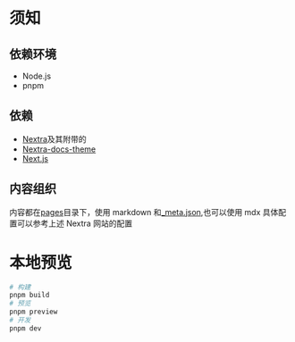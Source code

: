 # 须知

## 依赖环境

- Node.js
- pnpm

## 依赖

- [Nextra](https://nextra.site/)及其附带的
- [Nextra-docs-theme](https://nextra.site/docs/docs-theme/start)
- [Next.js](https://nextjs.org)

## 内容组织

内容都在[pages](./pages)目录下，使用 markdown 和[\_meta.json](./pages/_meta.json),也可以使用 mdx
具体配置可以参考上述 Nextra 网站的配置

# 本地预览

```bash
# 构建
pnpm build
# 预览
pnpm preview
# 开发
pnpm dev
```
